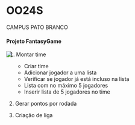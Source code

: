 # OO24S
CAMPUS PATO BRANCO

#### Projeto FantasyGame

   <img src="https://i.imgur.com/jVOT5BJ.jpg"  
   style="float: left; margin-right: 10px;" />

1. Montar time
   * Criar time
   * Adicionar jogador a uma lista
   * Verificar se jogador já está incluso na lista
   * Lista com no máximo 5 jogadores
   * Inserir lista de 5 jogadores no time


2. Gerar pontos por rodada
3. Criação de liga
